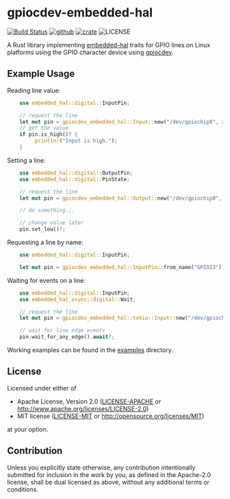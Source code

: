 <!--
SPDX-FileCopyrightText: 2022 Kent Gibson <warthog618@gmail.com>

SPDX-License-Identifier: CC0-1.0
-->
# gpiocdev-embedded-hal

[![Build Status](https://img.shields.io/github/actions/workflow/status/warthog618/gpiocdev-rs/rust.yml?logo=github&branch=master)](https://github.com/warthog618/gpiocdev-rs/actions/workflows/rust.yml)
[![github](https://img.shields.io/badge/github-warthog618/gpiocdev--rs-8da0cb.svg?logo=github)](https://github.com/warthog618/gpiocdev-rs)
[![crate](https://img.shields.io/crates/v/gpiocdev-embedded-hal.svg?color=fc8d62&logo=rust)](https://crates.io/crates/gpiocdev-embdedded-hal)
![LICENSE](https://img.shields.io/crates/l/gpiocdev-embedded-hal.svg)

A Rust library implementing [embedded-hal](https://crates.io/crates/embedded-hal) traits
for GPIO lines on Linux platforms using the GPIO character device using
[gpiocdev](https://crates.io/crates/gpiocdev).

## Example Usage

Reading line value:

```rust
    use embedded_hal::digital::InputPin;

    // request the line
    let mut pin = gpiocdev_embedded_hal::Input::new("/dev/gpiochip0", 23)?;
    // get the value
    if pin.is_high()? {
         println!("Input is high.");
    }
```

Setting a line:

```rust
    use embedded_hal::digital::OutputPin;
    use embedded_hal::digital::PinState;

    // request the line
    let mut pin = gpiocdev_embedded_hal::Output::new("/dev/gpiochip0", 23, PinState::High)?;

    // do something...

    // change value later
    pin.set_low()?;
```

Requesting a line by name:

```rust
    use embedded_hal::digital::InputPin;

    let mut pin = gpiocdev_embedded_hal::InputPin::from_name("GPIO23")?;
```

Waiting for events on a line:

```rust
    use embedded_hal::digital::InputPin;
    use embedded_hal_async::digital::Wait;

    // request the line
    let mut pin = gpiocdev_embedded_hal::tokio::Input::new("/dev/gpiochip0", 23)?;

    // wait for line edge events
    pin.wait_for_any_edge().await?;
```

Working examples can be found in the [examples](https://github.com/warthog618/gpiocdev-rs/tree/master/embedded-hal/examples) directory.

## License

Licensed under either of

- Apache License, Version 2.0 ([LICENSE-APACHE](https://github.com/warthog618/gpiocdev-rs/blob/master/LICENSES/Apache-2.0.txt) or
  <http://www.apache.org/licenses/LICENSE-2.0>)
- MIT license ([LICENSE-MIT](https://github.com/warthog618/gpiocdev-rs/blob/master/LICENSES/MIT.txt) or <http://opensource.org/licenses/MIT>)

at your option.

## Contribution

Unless you explicitly state otherwise, any contribution intentionally submitted
for inclusion in the work by you, as defined in the Apache-2.0 license, shall be
dual licensed as above, without any additional terms or conditions.
